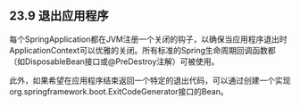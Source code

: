 ## 23.9 退出应用程序

每个SpringApplication都在JVM注册一个关闭的钩子，以确保当应用程序退出时ApplicationContext可以优雅的关闭。所有标准的Spring生命周期回调函数都（如DisposableBean接口或@PreDestroy注解）可被使用。

此外，如果希望在应用程序结束返回一个特定的退出代码，可以通过创建一个实现org.springframework.boot.ExitCodeGenerator接口的Bean。

